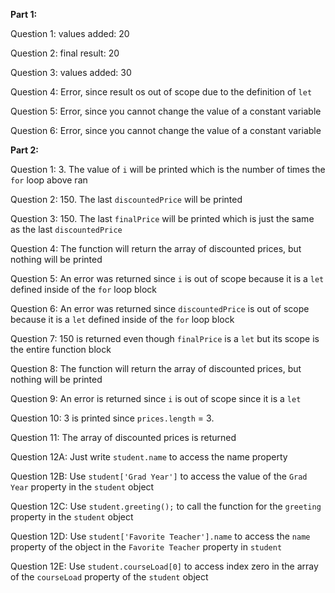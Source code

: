 **Part 1:**

Question 1: values added:  20

Question 2: final result:  20

Question 3: values added:  30

Question 4: Error, since result os out of scope due to the definition of `let`

Question 5: Error, since you cannot change the value of a constant variable

Question 6: Error, since you cannot change the value of a constant variable

**Part 2:**

Question 1: 3. The value of `i` will be printed which is the number of times the `for` loop above ran

Question 2: 150. The last `discountedPrice` will be printed

Question 3: 150. The last `finalPrice` will be printed which is just the same as the last `discountedPrice`

Question 4: The function will return the array of discounted prices, but nothing will be printed

Question 5: An error was returned since `i` is out of scope because it is a `let` defined inside of the `for` loop block

Question 6: An error was returned since `discountedPrice` is out of scope because it is a `let` defined inside of the `for` loop block

Question 7: 150 is returned even though `finalPrice` is a `let` but its scope is the entire function block

Question 8: The function will return the array of discounted prices, but nothing will be printed

Question 9: An error is returned since `i` is out of scope since it is a `let`

Question 10: 3 is printed since `prices.length` = 3.

Question 11: The array of discounted prices is returned

Question 12A: Just write `student.name` to access the name property

Question 12B: Use `student['Grad Year']` to access the value of the `Grad Year` property in the `student` object

Question 12C: Use `student.greeting();` to call the function for the `greeting` property in the `student` object

Question 12D: Use `student['Favorite Teacher'].name` to access the `name` property of the object in the `Favorite Teacher` property in `student`

Question 12E: Use `student.courseLoad[0]` to access index zero in the array of the `courseLoad` property of the `student` object






